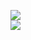 [![](https://img.shields.io/badge/Made%20With-Github%20Spray-lightgrey.svg?style=for-the-badge&logo=github)](https://github.com/Annihil/github-spray#1239)  
[![](https://i.imgur.com/2DrTn0Z.gif)](https://github.com/Annihil/github-spray)